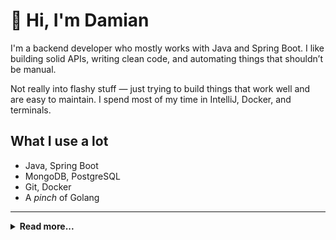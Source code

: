 # 👋 Hi, I'm Damian

I'm a backend developer who mostly works with Java and Spring Boot. I like building solid APIs, writing clean code, and automating things that shouldn’t be manual.

Not really into flashy stuff — just trying to build things that work well and are easy to maintain. I spend most of my time in IntelliJ, Docker, and terminals.

## What I use a lot

- Java, Spring Boot
- MongoDB, PostgreSQL
- Git, Docker
- A _pinch_ of Golang

---

<details>
<summary><b>Read more...</b></summary>

---

I'm using this `README.md` to store links to repositories and tools frequently used in personal projects. For summary of my GitHub projects please visit https://malczuuu.github.io/.

## Libraries

- [**`problem4j`**](https://github.com/malczuuu/problem4j): Java library that handles RFC 7807 ([`problem4j-core`](https://github.com/malczuuu/problem4j-core), [`problem4j-jackson`](https://github.com/malczuuu/problem4j-jackson), [`problem4j-spring-web`](https://github.com/malczuuu/problem4j-spring-web)).
- [**`pytemple`**](https://github.com/malczuuu/pytemple): Python library for simple formatted text generation based on template.

## Docker Compose Prototypes

- [**`composes`**](https://github.com/malczuuu/composes)

## Gists

- [How to Add Unstaged Changes to an Older Commit](https://gist.github.com/malczuuu/25c0719ff685b3b803f8d234201a3f7f)
</details>
